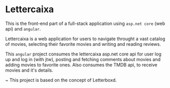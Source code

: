 # Lettercaixa

This is the front-end part of a full-stack application using `asp.net core` (web api) and `angular`.

Lettercaixa is a web application for users to navigate throught a vast catalog of movies, selecting their favorite movies and writing and reading reviews.


This `angular` project consumes the lettercaixa asp.net core api for user log up and log in (with jtw), posting and fetching comments about movies and adding movies to favorite ones.
Also consumes the TMDB api, to receive movies and it's details.


~ This project is based on the concept of Letterboxd.


